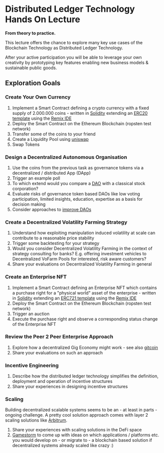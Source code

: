 # Distributed Ledger Technology Hands On Lecture

**From theory to practice.**   

This lecture offers the chance to explore many key use cases of the Blockchain Technology as Distributed Ledger Technology.   

After your active participation you will be able to leverage your own creativity by prototyping key features enabling new business models & sustainable public goods.    


## Exploration Goals
### Create Your Own Currency
1. Implement a Smart Contract defining a crypto currency with a fixed supply of 2.000.000 coins - written in [Solidity](https://soliditylang.org/) extending an [ERC20 template](https://wizard.openzeppelin.com/) using the [Remix IDE](https://remix.ethereum.org/)  
2. Deploy the Smart Contract on the Ethereum Blockchain (ropsten test network)  
3. Transfer some of the coins to your friend  
4. Create a Liquidity Pool using [uniswap](https://uniswap.org/)  
5. Swap Tokens  

### Design a Decentralized Autonomous Organisation
1. Use the coins from the previous task as governance tokens via a decentralized / distributed App (DApp)     
2. Trigger an example poll  
3. To which extend would you compare a [DAO](https://github.com/michael-spengler/distributed-ledger-technology-hands-on-lecture/blob/main/blockchain-and-defi-basics/daos.md) with a classical stock corporation?   
4. Evaluate risks of governance token based DAOs like low voting participation, limited insights, education, expertise as a basis for decision making  
5. Consider approaches to [improve DAOs](https://www.youtube.com/watch?v=wsoV1WpUYqc)   

### Create a Decentralized Volatility Farming Strategy
1. Understand how exploiting manipulation induced volatility at scale can contribute to a reasonable price stability  
2. Trigger some backtesting for your strategy    
3. Would you consider Decentralized Volatility Farming in the context of strategy consulting for banks? E.g. offering investment vehicles to Decentralized VoFarm Pools for interested, risk aware customers?   
4. Share your evaluations on Decentralized Volatility Farming in general  

### Create an Enterprise NFT 
1. Implement a Smart Contract defining an Enterprise NFT which contains a purchase right for a "physical world" asset of the enterprise - written in [Solidity](https://soliditylang.org/) extending an [ERC721 template](https://wizard.openzeppelin.com/#erc721) using the [Remix IDE](https://remix.ethereum.org/)   
2. Deploy the Smart Contract on the Ethereum Blockchain (ropsten test network)   
3. Trigger an auction   
4. Execute the purchase right and observe a corresponding status change of the Enterprise NFT  

### Review the Peer 2 Peer Enterprise Approach  
1. Explore how a decentralized Gig Economy might work - see also [gitcoin](https://gitcoin.co/)  
2. Share your evaluations on such an approach 

### Incentive Engineering
1. Describe how the distributed ledger technology simplifies the definition, deployment and operation of incentive structures
2. Share your experiences in designing incentive structures

### Scaling
Building decentralized scalable systems seems to be an - at least in parts - ongoing challenge. A pretty cool solution approach comes with layer 2 scaling solutions like [Arbitrum](https://github.com/michael-spengler/distributed-ledger-technology-hands-on-lecture/blob/main/blockchain-and-defi-basics/layer-2-scaling.md).  
1. Share your experiences with scaling solutions in the DeFi space  
2. [Gamestorm](https://gamestorming.com/) to come up with ideas on which applications / platforms etc. you would develop on - or migrate to - a blockchain based solution if decentralized systems already scaled like crazy :) 

